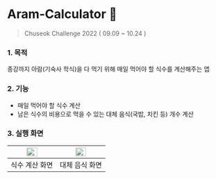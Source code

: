 # Aram-Calculator 📆
> Chuseok Challenge 2022 ( 09.09 ~ 10.24 )
### 1. 목적
종강까지 아람(기숙사 학식)을 다 먹기 위해 매일 먹어야 할 식수를 계산해주는 앱
### 2. 기능
- 매일 먹어야 할 식수 계산
- 남은 식수의 비용으로 먹을 수 있는 대체 음식(국밥, 치킨 등) 개수 계산
### 3. 실행 화면
|<img src="https://user-images.githubusercontent.com/82339184/197775128-bd39f05e-bc8c-4f29-b685-5bc30ca93c84.png" width="50%">|<img src="https://user-images.githubusercontent.com/82339184/197775144-dce31ba5-0635-487d-9746-73c9ef0c990c.png" width="50%">|
|:-:|:-:|
|식수 계산 화면|대체 음식 화면|
